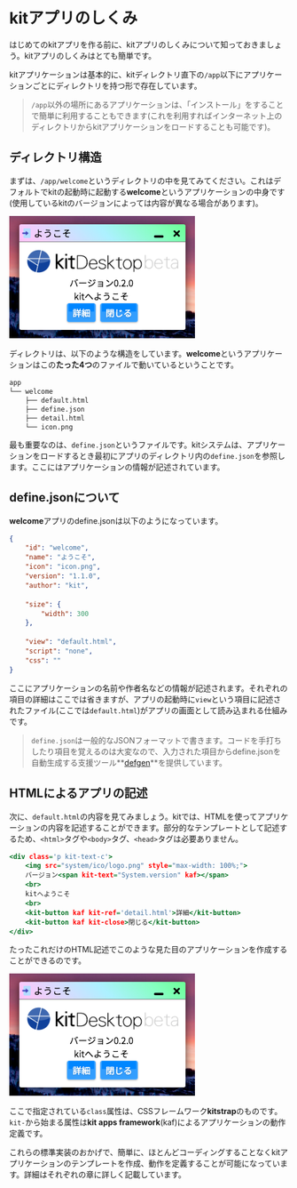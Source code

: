 # kitアプリのしくみ

はじめてのkitアプリを作る前に、kitアプリのしくみについて知っておきましょう。kitアプリのしくみはとても簡単です。

kitアプリケーションは基本的に、kitディレクトリ直下の`/app`以下にアプリケーションごとにディレクトリを持つ形で存在しています。

> `/app`以外の場所にあるアプリケーションは、「インストール」をすることで簡単に利用することもできます(これを利用すればインターネット上のディレクトリからkitアプリケーションをロードすることも可能です)。

## ディレクトリ構造

まずは、`/app/welcome`というディレクトリの中を見てみてください。これはデフォルトでkitの起動時に起動する**welcome**というアプリケーションの中身です(使用しているkitのバージョンによっては内容が異なる場合があります)。

![kitDesktop](images/welcome.png)

ディレクトリは、以下のような構造をしています。**welcome**というアプリケーションはこの**たった4つ**のファイルで動いているということです。

```
app
└── welcome
    ├── default.html
    ├── define.json
    ├── detail.html
    └── icon.png
```

最も重要なのは、`define.json`というファイルです。kitシステムは、アプリケーションをロードするとき最初にアプリのディレクトリ内の`define.json`を参照します。ここにはアプリケーションの情報が記述されています。

## define.jsonについて

**welcome**アプリのdefine.jsonは以下のようになっています。

```define.json
{
    "id": "welcome",
    "name": "ようこそ",
    "icon": "icon.png",
    "version": "1.1.0",
    "author": "kit",

    "size": {
        "width": 300
    },

    "view": "default.html",
    "script": "none",
    "css": ""
}
```

ここにアプリケーションの名前や作者名などの情報が記述されます。それぞれの項目の詳細はここでは省きますが、アプリの起動時に`view`という項目に記述されたファイル(ここでは`default.html`)がアプリの画面として読み込まれる仕組みです。

> `define.json`は一般的なJSONフォーマットで書きます。コードを手打ちしたり項目を覚えるのは大変なので、入力された項目からdefine.jsonを自動生成する支援ツール**[defgen](https://mtsgi.github.io/defgen)**を提供しています。

## HTMLによるアプリの記述

次に、`default.html`の内容を見てみましょう。kitでは、HTMLを使ってアプリケーションの内容を記述することができます。部分的なテンプレートとして記述するため、`<html>`タグや`<body>`タグ、`<head>`タグは必要ありません。

```default.html
<div class='p kit-text-c'>
    <img src="system/ico/logo.png" style="max-width: 100%;">
    バージョン<span kit-text="System.version" kaf></span>
    <br>
    kitへようこそ
    <br>
    <kit-button kaf kit-ref='detail.html'>詳細</kit-button>
    <kit-button kaf kit-close>閉じる</kit-button>
</div>
```

たったこれだけのHTML記述でこのような見た目のアプリケーションを作成することができるのです。

![kitDesktop](images/welcome.png)

ここで指定されている`class`属性は、CSSフレームワーク**kitstrap**のものです。`kit-`から始まる属性は**kit apps framework**(kaf)によるアプリケーションの動作定義です。

これらの標準実装のおかげで、簡単に、ほとんどコーディングすることなくkitアプリケーションのテンプレートを作成、動作を定義することが可能になっています。詳細はそれぞれの章に詳しく記載しています。
